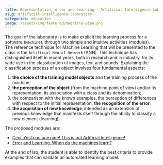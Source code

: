 ```yaml
---
title: Representation, error and learning - Artificial Intelligence Lab
slug: artificial-intelligence-laboratory
categories: education
image: /assets/img/featured/magritte-pipe.png
---
```


The goal of the laboratory is to make explicit the learning process for a
software (`Machine`), through two simple and intuitive activities (modules).
The reference technique for Machine Learning that will be presented to the class
is the `Artificial Neural Network` (ANN). This technique has distinguished itself
in recent years, both in research and in industry, for its wide use in the
classification of images, text and sounds.
Explaining the classification process of an object involves four fundamental
aspects:
1. **the choice of the training model objects** and the training process of the machine;
2. **the perception of the object** (from the machine point of view) and/or 
its representation, its association with a class and its denomination;
3. the comparison with the known examples, the perception of differences with
respect to the initial representation, **the recognition of the error**;  
4. **the acquisition of new knowledge**, intended as an extension of previous
knowledge that manifests itself through the ability to classify a new element
(learning).

The proposed modules are:
- [Ceci n’est pas une pipe! This is not Artificial Intelligence!]()
- [Error and Learning. When do the machines learn?]()

At the end of lab, the student is able to identify the best criteria to provide 
examples that can validate an automated learning model.
